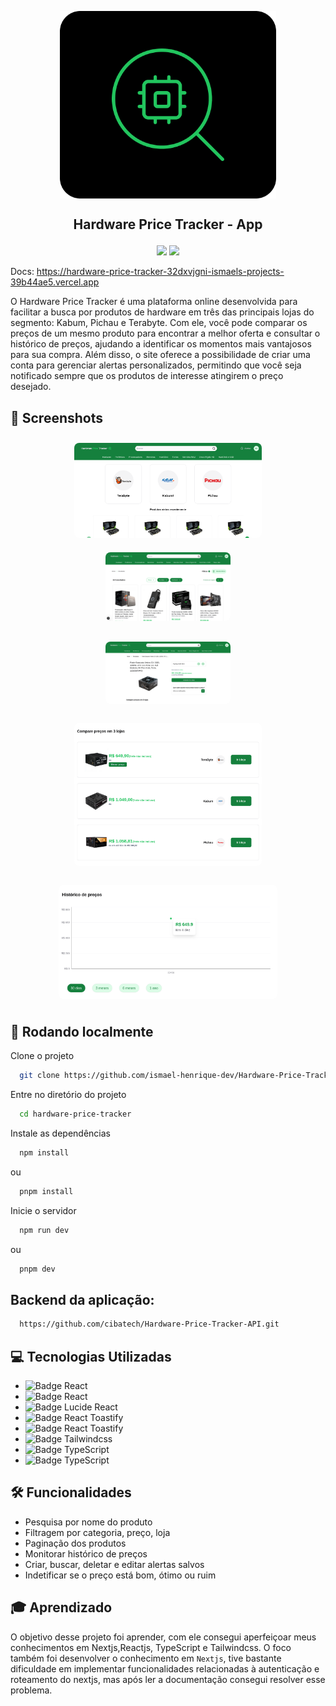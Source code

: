 <p align="center">
  <img align="center" height="300" src="public/sponsor-icon.png"  />
</p>

## <p align="center">Hardware Price Tracker - App</p>

<p align="center">
   <img src="https://img.shields.io/badge/React-v18.2.0-white?style=for-the-badge" />
   <img src="https://img.shields.io/badge/NPM-v9.5.1-white?style=for-the-badge" />
</p>

Docs: https://hardware-price-tracker-32dxvjgni-ismaels-projects-39b44ae5.vercel.app

O Hardware Price Tracker é uma plataforma online desenvolvida para facilitar a busca por produtos de hardware em três das principais lojas do segmento: Kabum, Pichau e Terabyte. Com ele, você pode comparar os preços de um mesmo produto para encontrar a melhor oferta e consultar o histórico de preços, ajudando a identificar os momentos mais vantajosos para sua compra. Além disso, o site oferece a possibilidade de criar uma conta para gerenciar alertas personalizados, permitindo que você seja notificado sempre que os produtos de interesse atingirem o preço desejado.

## 📸 Screenshots 

<div align="center" style="display: flex; flex-wrap: wrap; justify-content: center; gap: 10px;"> <div> <img src="./public/screenshot-home.png" alt="Home Page" width="300px" style="margin: 10px; border-radius: 8px;"/> <img src="./public/screenshot-results.png" alt="Results Page" width="200px" style="margin: 10px; border-radius: 8px;"/> </div> <img src="./public/prduct-page.png" alt="Product Page" width="200px" height="100px" style="margin: 10px; border-radius: 8px;"/> <img src="./public/product-page-compare.png" alt="Product Compare Page" width="300px" style="margin: 10px; border-radius: 8px;"/> <img src="./public/product-page-chart-area.png" alt="Chart Area Page" width="350px" style="margin: 10px; border-radius: 8px;"/> </div>

## 🚀 Rodando localmente

Clone o projeto

```bash
  git clone https://github.com/ismael-henrique-dev/Hardware-Price-Tracker-App.git
```

Entre no diretório do projeto

```bash
  cd hardware-price-tracker
```

Instale as dependências

```bash
  npm install
```

ou 

```bash
  pnpm install
```

Inicie o servidor

```bash
  npm run dev
```

ou 

```bash
  pnpm dev
```

## Backend da aplicação: 

```bash
  https://github.com/cibatech/Hardware-Price-Tracker-API.git
```


## 💻 Tecnologias Utilizadas
- ![Badge React](https://img.shields.io/badge/Nextjs-%E2%9C%94-blue?style=for-the-badge)
- ![Badge React](https://img.shields.io/badge/Reactjs-%E2%9C%94-blue?style=for-the-badge)
- ![Badge Lucide React](https://img.shields.io/badge/Shdadcn_ui-%E2%9C%94-blue?style=for-the-badge)
- ![Badge React Toastify](https://img.shields.io/badge/React_hook_form-%E2%9C%94-blue?style=for-the-badge) 
- ![Badge React Toastify](https://img.shields.io/badge/Recharts-%E2%9C%94-blue?style=for-the-badge)   
- ![Badge Tailwindcss](https://img.shields.io/badge/Tailwindcss-%E2%9C%94-blue?style=for-the-badge)
- ![Badge TypeScript](https://img.shields.io/badge/TypeScript-%E2%9C%94-blue?style=for-the-badge)
- ![Badge TypeScript](https://img.shields.io/badge/Zod-%E2%9C%94-blue?style=for-the-badge)

## 🛠️ Funcionalidades

- Pesquisa por nome do produto
- Filtragem por categoria, preço, loja
- Paginação dos produtos
- Monitorar histórico de preços
- Criar, buscar, deletar e editar alertas salvos
- Indetificar se o preço está bom, ótimo ou ruim


## 🎓 Aprendizado

O objetivo desse projeto foi aprender, com ele consegui aperfeiçoar meus conhecimentos em Nextjs,Reactjs, TypeScript e Tailwindcss. O foco também foi desenvolver o conhecimento em `Nextjs`, tive bastante dificuldade em implementar funcionalidades relacionadas à autenticação e roteamento do nextjs, mas após ler a documentação consegui resolver esse problema.






